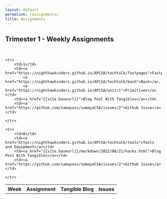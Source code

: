 ```yaml
---
layout: default
permalink: /assignments/
title: Assignments
---
```

## Trimester 1 - Weekly Assignments
 <br>
<table>
    <tr>
     <th>Week</th>
     <th>Assignment</th>
     <th>Tangible Blog</th>
     <th>Issues</th>
    </tr>

    <tr>
        <td>1</td>
        <td><a href="https://nighthawkcoders.github.io/APCSA/techtalk/fastpages">Fastpages</a>,
            <a href="https://nighthawkcoders.github.io/APCSA/techtalk/bash">Bash</a>,
            <a href="https://nighthawkcoders.github.io/APCSA/unit/1">Primitives</a></td>
        <td><a href="{{site.baseurl}}">Blog Post With Tangibles</a></td>
        <td><a href="https://github.com/samayass/samayaCSA/issues/2">Github Issue</a></td>
        
    </tr>

    <tr>
        <td>0</td>
        <td><a href="https://nighthawkcoders.github.io/APCSA/techtalk/tools">Tools and Equipment</a></td>
        <td><a href="{{site.baseurl}}/markdown/2022/08/21/hacks.html">Blog Post With Tangibles</a></td>
        <td><a href="https://github.com/samayass/samayaCSA/issues/2">Github Issue</a></td>
        
    </tr>


    
</table>

